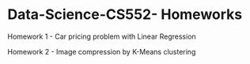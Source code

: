 # Data-Science-CS552- Homeworks
Homework 1 - Car pricing problem with Linear Regression

Homework 2 - Image compression by K-Means clustering
